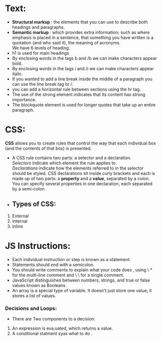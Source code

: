 # Text:
* **Structural markup** : the elements that you can use to
describe both headings and paragraphs.
* **Semantic markup** : which provides extra information; such
as where emphasis is placed in a sentence, that something
you have written is a quotation (and who said it), the
meaning of acronyms.  
We have 6 levels of heading. 
* h1 is used for main headings
* By enclosing words in the tags b and /b we can make characters appear bold.
* By enclosing words in the tags i and /i we can make characters appear italic.
* if you wanted to add a line break inside the middle of a paragraph you can use the line break tag br /.
* you can add a horizontal rule between sections using the hr tag.
* The use of the strong element indicates that its content has strong importance.
* The blockquote element is used for longer quotes that take up an entire paragraph.

# CSS:
**CSS** allows you to create rules that control the way that each individual box (and the contents of that box) is presented.
* A CSS rule contains two parts: a selector and a declaration.  
*Selectors* indicate which element the rule applies to.  
*Declarations* indicate how the elements referred to in the selector should be styled. CSS declarations sit inside curly brackets and each is made up of two parts: a **property** and a **value**, separated by a colon. You can specify several properties in one declaration, each separated by a semi-colon.
* ## Types of CSS:
1. External 
2. Internal
3. Inline

#  JS Instructions: 
* Each individual instruction or step is known as a statement.
* Statements should end with a semicolon.
* You should write comments to explain what your code does , using \ * for the multi-line comment and \ \ for a single comment.
* JavaScript distinguishes between numbers, strings, and true or false values known as Booleans.
* An array is a special type of variable. It doesn't just store one value; it stores a list of values.  
### Decisions and Loops:
* There are Two components to a decision:
 1. An expression is eva;uated, which returns a value.
 2. A conditional statment syas what to do .
